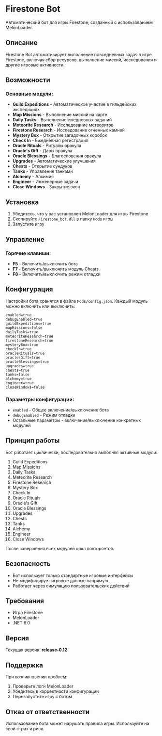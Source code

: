 # Firestone Bot

Автоматический бот для игры Firestone, созданный с использованием MelonLoader.

## Описание

Firestone Bot автоматизирует выполнение повседневных задач в игре Firestone, включая сбор ресурсов, выполнение миссий, исследования и другие игровые активности.

## Возможности

### Основные модули:
- **Guild Expeditions** - Автоматическое участие в гильдейских экспедициях
- **Map Missions** - Выполнение миссий на карте
- **Daily Tasks** - Выполнение ежедневных заданий
- **Meteorite Research** - Исследование метеоритов
- **Firestone Research** - Исследование огненных камней
- **Mystery Box** - Открытие загадочных коробок
- **Check In** - Ежедневная регистрация
- **Oracle Rituals** - Ритуалы оракула
- **Oracle's Gift** - Дары оракула
- **Oracle Blessings** - Благословения оракула
- **Upgrades** - Автоматические улучшения
- **Chests** - Открытие сундуков
- **Tanks** - Управление танками
- **Alchemy** - Алхимия
- **Engineer** - Инженерные задачи
- **Close Windows** - Закрытие окон

## Установка

1. Убедитесь, что у вас установлен MelonLoader для игры Firestone
2. Скопируйте `Firestone_bot.dll` в папку `Mods` игры
3. Запустите игру

## Управление

### Горячие клавиши:
- **F5** - Включить/выключить бота
- **F7** - Включить/выключить модуль Chests
- **F8** - Включить/выключить режим отладки

## Конфигурация

Настройки бота хранятся в файле `Mods/config.json`. Каждый модуль можно включить или выключить:

```
enabled=true
debugEnabled=true
guildExpeditions=true
mapMissions=false
dailyTasks=true
meteoriteResearch=true
firestoneResearch=true
mysteryBox=true
checkIn=true
oracleRituals=true
oraclesGift=true
oracleBlessings=true
upgrades=true
chests=true
tanks=false
alchemy=true
engineer=true
closeWindows=false
```

### Параметры конфигурации:
- `enabled` - Общее включение/выключение бота
- `debugEnabled` - Режим отладки
- Остальные параметры - включение/выключение конкретных модулей

## Принцип работы

Бот работает циклически, последовательно выполняя активные модули:
1. Guild Expeditions
2. Map Missions
3. Daily Tasks
4. Meteorite Research
5. Firestone Research
6. Mystery Box
7. Check In
8. Oracle Rituals
9. Oracle's Gift
10. Oracle Blessings
11. Upgrades
12. Chests
13. Tanks
14. Alchemy
15. Engineer
16. Close Windows

После завершения всех модулей цикл повторяется.

## Безопасность

- Бот использует только стандартные игровые интерфейсы
- Не модифицирует игровые данные напрямую
- Работает через симуляцию пользовательских действий

## Требования

- Игра Firestone
- MelonLoader
- .NET 6.0

## Версия

Текущая версия: **release-0.12**

## Поддержка

При возникновении проблем:
1. Проверьте логи MelonLoader
2. Убедитесь в корректности конфигурации
3. Перезапустите игру с ботом

## Отказ от ответственности

Использование бота может нарушать правила игры. Используйте на свой страх и риск.